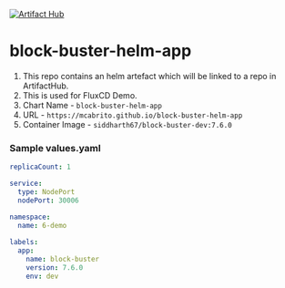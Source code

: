 [![Artifact Hub](https://img.shields.io/endpoint?url=https://artifacthub.io/badge/repository/block-buster-app)](https://artifacthub.io/packages/search?repo=block-buster-app)


# block-buster-helm-app

1. This repo contains an helm artefact which will be linked to a repo in ArtifactHub. 
2. This is used for FluxCD Demo.
3. Chart Name - `block-buster-helm-app`
4. URL - `https://mcabrito.github.io/block-buster-helm-app`
5. Container Image - `siddharth67/block-buster-dev:7.6.0`

### Sample values.yaml
```yaml
replicaCount: 1

service:
  type: NodePort
  nodePort: 30006

namespace:
  name: 6-demo
  
labels:
  app:
    name: block-buster
    version: 7.6.0
    env: dev
```

